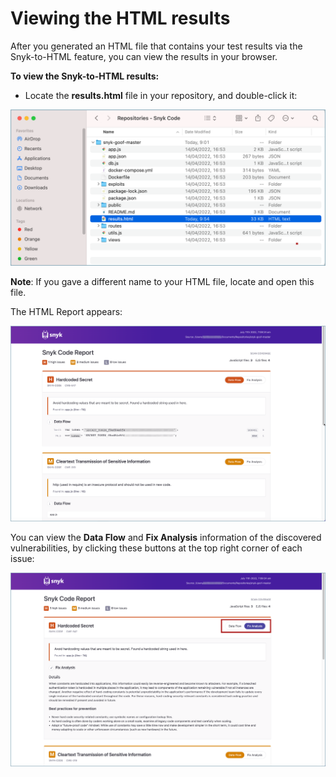 # Viewing the HTML results

After you generated an HTML file that contains your test results via the Snyk-to-HTML feature, you can view the results in your browser.

**To view the Snyk-to-HTML results:**

* Locate the **results.html** file in your repository, and double-click it:

![](<../../../../../.gitbook/assets/Snyk-to-HTML - Results file.png>)

**Note**: If you gave a different name to your HTML file, locate and open this file.

The HTML Report appears:

![](<../../../../../.gitbook/assets/Snyk-to-HTML - HTML Report - 2.png>)

You can view the **Data Flow** and **Fix Analysis** information of the discovered vulnerabilities, by clicking these buttons at the top right corner of each issue:

![](<../../../../../.gitbook/assets/Snyk-to-HTML - Example - HTML Report - Fix Analysis tab - 2.png>)
